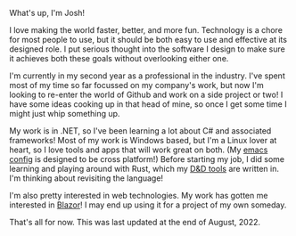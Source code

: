 What's up, I'm Josh!

I love making the world faster, better, and more fun.
Technology is a chore for most people to use,
but it should be both easy to use and effective at its designed role.
I put serious thought into the software I design to make sure it achieves both these goals
without overlooking either one.

I'm currently in my second year as a professional in the industry.
I've spent most of my time so far focussed on my company's work,
but now I'm looking to re-enter the world of Github and work on a side project or two!
I have some ideas cooking up in that head of mine,
so once I get some time I might just whip something up.

My work is in .NET, so I've been learning a lot about C# and associated frameworks!
Most of my work is Windows based, but I'm a Linux lover at heart,
so I love tools and apps that will work great on both.
(My [emacs config](https://github.com/wrightjjw/.emacs.d) is designed to be cross platform!)
Before starting my job, I did some learning and playing around with Rust,
which my [D&D tools](https://github.com/wrightjjw/dndtools) are written in.
I'm thinking about revisiting the language!

I'm also pretty interested in web technologies.
My work has gotten me interested in [Blazor](https://dotnet.microsoft.com/en-us/apps/aspnet/web-apps/blazor)!
I may end up using it for a project of my own someday.

That's all for now. This was last updated at the end of August, 2022.
